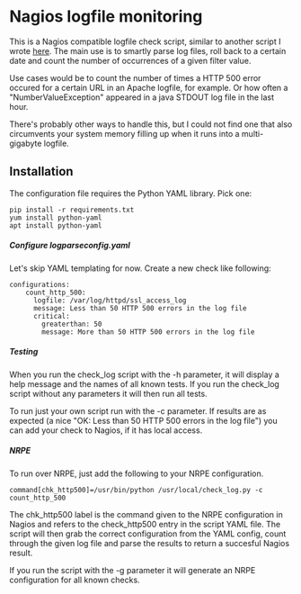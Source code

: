 # Nagios logfile monitoring 

This is a Nagios compatible logfile check script, similar to another script I wrote [here](https://github.com/b0tting/OFMWRestMonitor). The main use is to smartly parse log files, roll back to a certain date and count the number of occurrences of a given filter value. 

Use cases would be to count the number of times a HTTP 500 error occured for a certain URL in an Apache logfile, for example. Or how often a "NumberValueException" appeared in a java STDOUT log file in the last hour.

There's probably other ways to handle this, but I could not find one that also circumvents your system memory filling up when it runs into a multi-gigabyte logfile.   

## Installation
The configuration file requires the Python YAML library. Pick one: 
``` 
pip install -r requirements.txt
yum install python-yaml
apt install python-yaml
```

##### Configure logparseconfig.yaml
Let's skip YAML templating for now. Create a new check like following:
```
configurations:
    count_http_500:
      logfile: /var/log/httpd/ssl_access_log
      message: Less than 50 HTTP 500 errors in the log file
      critical:
        greaterthan: 50
        message: More than 50 HTTP 500 errors in the log file
```


##### Testing
When you run the check_log script with the -h parameter, it will display a help message and the names of all known tests. If you run the check_log script without any parameters it will then run all tests.

To run just your own script run with the -c parameter. If results are as expected (a nice "OK: Less than 50 HTTP 500 errors in the log file") you can add your check to Nagios, if it has local access. 

##### NRPE  
To run over NRPE, just add the following to your NRPE configuration. 
```
command[chk_http500]=/usr/bin/python /usr/local/check_log.py -c count_http_500
```
The chk_http500 label is the command given to the NRPE configuration in Nagios and refers to the check_http500 entry in the script YAML file. The script will then grab the correct configuration from the YAML config, count through the given log file and parse the results to return a succesful Nagios result.

If you run the script with the -g parameter it will generate an NRPE configuration for all known checks.    
  

